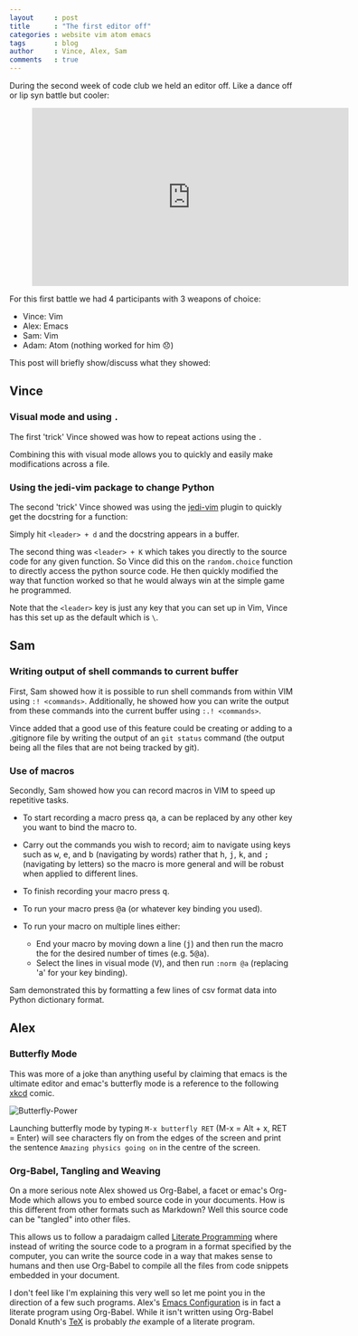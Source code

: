 ```yaml
---
layout     : post
title      : "The first editor off"
categories : website vim atom emacs
tags       : blog
author     : Vince, Alex, Sam
comments   : true
---
```


During the second week of code club we held an editor off. Like a dance off or
lip syn battle but cooler:


<div class="video">
    <figure>
    <iframe width="560" height="315" src="https://www.youtube.com/embed/HvRypx1lbR4" frameborder="0" allowfullscreen></iframe>
    </figure>
</div>

For this first battle we had 4 participants with 3 weapons of choice:

- Vince: Vim
- Alex: Emacs
- Sam: Vim
- Adam: Atom (nothing worked for him :disappointed:)

This post will briefly show/discuss what they showed:

## Vince

### Visual mode and using `.`

The first 'trick' Vince showed was how to repeat actions using the `.`

Combining this with visual mode allows you to quickly and easily make modifications across a file.

### Using the jedi-vim package to change Python

The second 'trick' Vince showed was using the
[jedi-vim](https://github.com/davidhalter/jedi-vim) plugin to quickly get the
docstring for a function:

Simply hit `<leader> + d` and the docstring appears in a buffer.

The second thing was `<leader> + K` which takes you directly to the source code
for any given function. So Vince did this on the `random.choice` function to
directly access the python source code. He then quickly modified the way that
function worked so that he would always win at the simple game he programmed.

Note that the `<leader>` key is just any key that you can set up in Vim, Vince
has this set up as the default which is `\`.


## Sam

### Writing output of shell commands to current buffer

First, Sam showed how it is possible to run shell commands from within VIM using `:! <commands>`.
Additionally, he showed how you can write the output from these commands into the current buffer using `:.! <commands>`.

Vince added that a good use of this feature could be creating or adding to a .gitignore file by writing the output of an `git status` command (the output being all the files that are not being tracked by git).

### Use of macros

Secondly, Sam showed how you can record macros in VIM to speed up repetitive tasks.

* To start recording a macro press <kbd>q</kbd><kbd>a</kbd>, <kbd>a</kbd> can be replaced by any other key you want to bind the macro to.
* Carry out the commands you wish to record; aim to navigate using keys such as <kbd>w</kbd>, <kbd>e</kbd>, and <kbd>b</kbd> (navigating by words) rather that <kbd>h</kbd>, <kbd>j</kbd>, <kbd>k</kbd>, and <kbd>;</kbd> (navigating by letters) so the macro is more general and will be robust when applied to different lines.
* To finish recording your macro press <kbd>q</kbd>.

* To run your macro press <kbd>@</kbd><kbd>a</kbd> (or whatever key binding you used).

* To run your macro on multiple lines either:
  * End your macro by moving down a line (<kbd>j</kbd>) and then run the macro the for the desired number of times (e.g. <kbd>5</kbd><kbd>@</kbd><kbd>a</kbd>).
  * Select the lines in visual mode (<kbd>V</kbd>), and then run `:norm @a` (replacing 'a' for your key binding).

Sam demonstrated this by formatting a few lines of csv format data into Python dictionary format.

## Alex

### Butterfly Mode

This was more of a joke than anything useful by claiming that emacs is the ultimate editor and emac's
butterfly mode is a reference to the following [xkcd](xkcd.com) comic.

![Butterfly-Power](http://imgs.xkcd.com/comics/real_programmers.png)

Launching butterfly mode by typing ```M-x butterfly RET``` (M-x = Alt + x, RET = Enter) will see characters
fly on from the edges of the screen and print the sentence ```Amazing physics going on``` in the centre of the
screen.

### Org-Babel, Tangling and Weaving

On a more serious note Alex showed us Org-Babel, a facet or emac's Org-Mode which allows you to embed source code
in your documents. How is this different from other formats such as Markdown? Well this source code can be
"tangled" into other files.

This allows us to follow a paradaigm called
[Literate Programming](https://en.wikipedia.org/wiki/Literate_programming)
where instead of writing the source code to a program in a format specified by the computer, you can write the
source code in a way that makes sense to humans and then use Org-Babel to compile all the files from code
snippets embedded in your document.

I don't feel like I'm explaining this very well so let me point you in the direction of a few such programs.
Alex's [Emacs Configuration](https://raw.githubusercontent.com/alcarney/emacs.d/master/README.org)
is in fact a literate program using Org-Babel. While it isn't written using Org-Babel Donald Knuth's
[TeX](http://mirrors.ctan.org/systems/knuth/dist/tex/texbook.tex) is probably _the_ example of a literate program.
